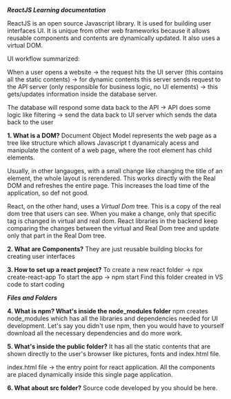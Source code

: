 ***ReactJS Learning documentation***

ReactJS is an open source Javascript library. It is used for building user interfaces UI. It is unique from other web frameworks because it allows reusable components and contents are dynamically updated. It also uses a virtual DOM. 

UI workflow summarized: 

When a user opens a website -> the request hits the UI server (this contains all the static contents) -> for dynamic contents this server sends request to the API server (only responsible for business logic, no UI elements) -> this gets/updates information inside the database server. 

The database will respond some data back to the API -> API does some logic like filtering -> send the data back to UI server which sends the data back to the user 

**1. What is a DOM?**
Document Object Model represents the web page as a tree like structure which allows Javascript t dyanamicaly acess and manipulate the content of a web page, where the root element has child elements. 

Usually, in other langauges, with a small change like changing the title of an element, the whole layout is rerendered. This works directly with the Real DOM and refreshes the entire page. This increases the load time of the application, so def not good. 

React, on the other hand, uses a *Virtual Dom* tree. This is a copy of the real dom tree that users can see. When you make a change, only that specific tag is changed in virtual and real dom. React libraries in the backend keep comparing the changes between the virtual and Real Dom tree and update only that part in the Real Dom tree. 

**2. What are Components?**
They are just reusable building blocks for creating user interfaces

**3. How to set up a react project?**
To create a new react folder -> npx create-react-app <name>
To start the app -> npm start 
Find this folder created in VS code to start coding 

***Files and Folders***

**4. What is npm? What's inside the node_modules folder**
npm creates node_modules which has all the libraries and dependencies needed for UI development. 
Let's say you didn't use npm, then you would have to yourself download all the necessary dependencies and do more work. 

**5. What's inside the public folder?**
It has all the static contents that are shown directly to the user's browser like pictures, fonts and index.html file. 

index.html file -> the entry point for react application. All the components are placed dynamically inside this single page application. 


**6. What about src folder?**
Source code developed by you should be here. 





